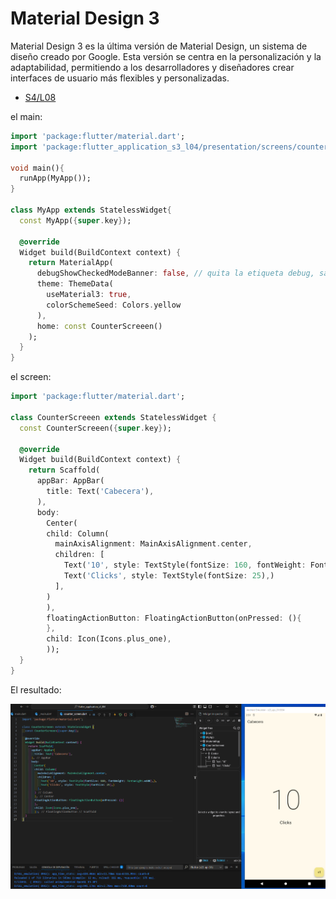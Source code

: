 Material Design 3
===================

Material Design 3 es la última versión de Material Design, un sistema de diseño creado por Google. Esta versión se centra en la personalización y la adaptabilidad, permitiendo a los desarrolladores y diseñadores crear interfaces de usuario más flexibles y personalizadas.

- [S4/L08](https://www.youtube.com/watch?v=DmO7K0l4GKQ&list=PLCKuOXG0bPi0sIn-nDsi7ma9OV6MEMkxj&index=50)

el main:

```dart
import 'package:flutter/material.dart';
import 'package:flutter_application_s3_l04/presentation/screens/counter_screen.dart';

void main(){
  runApp(MyApp());
}

class MyApp extends StatelessWidget{
  const MyApp({super.key});

  @override
  Widget build(BuildContext context) {
    return MaterialApp(
      debugShowCheckedModeBanner: false, // quita la etiqueta debug, sale con ctrl+espacio
      theme: ThemeData(
        useMaterial3: true,
        colorSchemeSeed: Colors.yellow
      ),
      home: const CounterScreeen()
    );
  }
}
```

el screen:

```dart
import 'package:flutter/material.dart';

class CounterScreeen extends StatelessWidget {
  const CounterScreeen({super.key});

  @override
  Widget build(BuildContext context) {
    return Scaffold(
      appBar: AppBar(
        title: Text('Cabecera'),
      ),
      body: 
        Center(
        child: Column(
          mainAxisAlignment: MainAxisAlignment.center,
          children: [
            Text('10', style: TextStyle(fontSize: 160, fontWeight: FontWeight.w100),),
            Text('Clicks', style: TextStyle(fontSize: 25),)
          ],
        )
        ),
        floatingActionButton: FloatingActionButton(onPressed: (){
        },
        child: Icon(Icons.plus_one),
        ));
  }
}
```

El resultado:

![alt text](image-10.png)